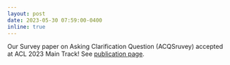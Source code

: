 ```yaml
---
layout: post
date: 2023-05-30 07:59:00-0400
inline: true
---
```


Our Survey paper on Asking Clarification Question (ACQSruvey) accepted at ACL 2023 Main Track! See <a href="/publications/">publication page</a>.
